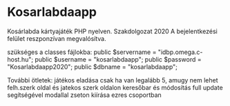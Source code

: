 # Kosarlabdaapp
Kosárlabda kártyajáték PHP nyelven.
Szakdolgozat 2020
A bejelentkezési felület reszponzívan megvalósítva.

szükséges a classes fájlokba:
public $servername = "idbp.omega.c-host.hu";
public $username = "kosarlabdaapp";
public $password = "Kosarlabdaapp2020";
public $dbname = "kosarlabdaapp";

További ötletek:
  játékos eladása csak ha van legalább 5, amugy nem lehet
  felh.szerk oldal és jatekos szerk oldalon keresőbar és módosítás full update segítségével modallal
  zseton kiírása ezres csoportban
  

